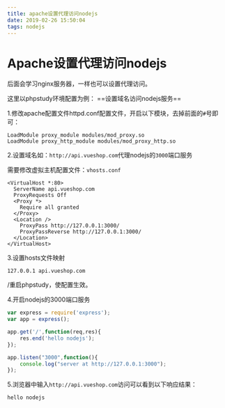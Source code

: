 ```yaml
---
title: apache设置代理访问nodejs
date: 2019-02-26 15:50:04
tags: nodejs
---
```

# Apache设置代理访问nodejs

后面会学习nginx服务器，一样也可以设置代理访问。



这里以phpstudy环境配置为例： ==设置域名访问nodejs服务==


<!-- more -->
1.修改apache配置文件httpd.conf配置文件，开启以下模块，去掉前面的`#`号即可：

```
LoadModule proxy_module modules/mod_proxy.so
LoadModule proxy_http_module modules/mod_proxy_http.so
```

2.设置域名如：`http://api.vueshop.com`代理nodejs的`3000`端口服务

需要修改虚拟主机配置文件：`vhosts.conf`

```
<VirtualHost *:80>
  ServerName api.vueshop.com
  ProxyRequests Off
  <Proxy *>
    Require all granted  
  </Proxy>
  <Location />
    ProxyPass http://127.0.0.1:3000/
    ProxyPassReverse http://127.0.0.1:3000/
  </Location>
</VirtualHost>
```

3.设置hosts文件映射

```
127.0.0.1 api.vueshop.com
```

/重启phpstudy，使配置生效。

4.开启nodejs的3000端口服务

```javascript
var express = require('express');
var app = express();

app.get('/',function(req,res){
    res.end('hello nodejs');
});

app.listen("3000",function(){
    console.log("server at http://127.0.0.1:3000");
});
```

5.浏览器中输入`http://api.vueshop.com`访问可以看到以下响应结果：

```
hello nodejs
```